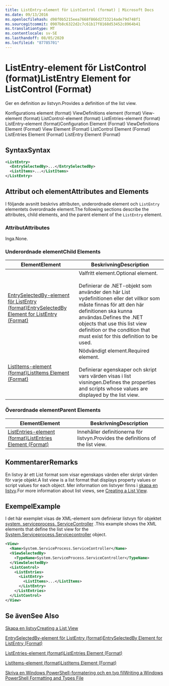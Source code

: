 ```yaml
---
title: ListEntry-element för ListControl (format) | Microsoft Docs
ms.date: 09/13/2016
ms.openlocfilehash: d98f0b5215eea7668f866d2733214ade79d748f1
ms.sourcegitcommit: 0907b8c6322d2c7c61b17f8168d53452c8964b41
ms.translationtype: MT
ms.contentlocale: sv-SE
ms.lasthandoff: 08/05/2020
ms.locfileid: "87785701"
---
```

# <a name="listentry-element-for-listcontrol-format"></a><span data-ttu-id="839be-102">ListEntry-element för ListControl (format)</span><span class="sxs-lookup"><span data-stu-id="839be-102">ListEntry Element for ListControl (Format)</span></span>

<span data-ttu-id="839be-103">Ger en definition av listvyn.</span><span class="sxs-lookup"><span data-stu-id="839be-103">Provides a definition of the list view.</span></span>

<span data-ttu-id="839be-104">Konfigurations element (format) ViewDefinitions element (format) View-element (format) ListControl-element (format) ListEntries-element (format) ListEntry-element (format)</span><span class="sxs-lookup"><span data-stu-id="839be-104">Configuration Element (Format) ViewDefinitions Element (Format) View Element (Format) ListControl Element (Format) ListEntries Element (Format) ListEntry Element (Format)</span></span>

## <a name="syntax"></a><span data-ttu-id="839be-105">Syntax</span><span class="sxs-lookup"><span data-stu-id="839be-105">Syntax</span></span>

```xml
<ListEntry>
  <EntrySelectedBy>...</EntrySelectedBy>
  <ListItems>...</ListItems>
</ListEntry>
```

## <a name="attributes-and-elements"></a><span data-ttu-id="839be-106">Attribut och element</span><span class="sxs-lookup"><span data-stu-id="839be-106">Attributes and Elements</span></span>

<span data-ttu-id="839be-107">I följande avsnitt beskrivs attributen, underordnade element och `ListEntry` elementets överordnade element.</span><span class="sxs-lookup"><span data-stu-id="839be-107">The following sections describe the attributes, child elements, and the parent element of the `ListEntry` element.</span></span>

### <a name="attributes"></a><span data-ttu-id="839be-108">Attribut</span><span class="sxs-lookup"><span data-stu-id="839be-108">Attributes</span></span>

<span data-ttu-id="839be-109">Inga.</span><span class="sxs-lookup"><span data-stu-id="839be-109">None.</span></span>

### <a name="child-elements"></a><span data-ttu-id="839be-110">Underordnade element</span><span class="sxs-lookup"><span data-stu-id="839be-110">Child Elements</span></span>

|<span data-ttu-id="839be-111">Element</span><span class="sxs-lookup"><span data-stu-id="839be-111">Element</span></span>|<span data-ttu-id="839be-112">Beskrivning</span><span class="sxs-lookup"><span data-stu-id="839be-112">Description</span></span>|
|-------------|-----------------|
|[<span data-ttu-id="839be-113">EntrySelectedBy-element för ListEntry (format)</span><span class="sxs-lookup"><span data-stu-id="839be-113">EntrySelectedBy Element for ListEntry (Format)</span></span>](./entryselectedby-element-for-listentry-for-listcontrol-format.md)|<span data-ttu-id="839be-114">Valfritt element.</span><span class="sxs-lookup"><span data-stu-id="839be-114">Optional element.</span></span><br /><br /> <span data-ttu-id="839be-115">Definierar de .NET-objekt som använder den här List vydefinitionen eller det villkor som måste finnas för att den här definitionen ska kunna användas.</span><span class="sxs-lookup"><span data-stu-id="839be-115">Defines the .NET objects that use this list view definition or the condition that must exist for this definition to be used.</span></span>|
|[<span data-ttu-id="839be-116">ListItems-element (format)</span><span class="sxs-lookup"><span data-stu-id="839be-116">ListItems Element (Format)</span></span>](./listitems-element-for-listentry-for-listcontrol-format.md)|<span data-ttu-id="839be-117">Nödvändigt element.</span><span class="sxs-lookup"><span data-stu-id="839be-117">Required element.</span></span><br /><br /> <span data-ttu-id="839be-118">Definierar egenskaper och skript vars värden visas i list visningen.</span><span class="sxs-lookup"><span data-stu-id="839be-118">Defines the properties and scripts whose values are displayed by the list view.</span></span>|

### <a name="parent-elements"></a><span data-ttu-id="839be-119">Överordnade element</span><span class="sxs-lookup"><span data-stu-id="839be-119">Parent Elements</span></span>

|<span data-ttu-id="839be-120">Element</span><span class="sxs-lookup"><span data-stu-id="839be-120">Element</span></span>|<span data-ttu-id="839be-121">Beskrivning</span><span class="sxs-lookup"><span data-stu-id="839be-121">Description</span></span>|
|-------------|-----------------|
|[<span data-ttu-id="839be-122">ListEntries-element (format)</span><span class="sxs-lookup"><span data-stu-id="839be-122">ListEntries Element (Format)</span></span>](./listentries-element-for-listcontrol-format.md)|<span data-ttu-id="839be-123">Innehåller definitionerna för listvyn.</span><span class="sxs-lookup"><span data-stu-id="839be-123">Provides the definitions of the list view.</span></span>|

## <a name="remarks"></a><span data-ttu-id="839be-124">Kommentarer</span><span class="sxs-lookup"><span data-stu-id="839be-124">Remarks</span></span>

<span data-ttu-id="839be-125">En listvy är ett List format som visar egenskaps värden eller skript värden för varje objekt.</span><span class="sxs-lookup"><span data-stu-id="839be-125">A list view is a list format that displays property values or script values for each object.</span></span> <span data-ttu-id="839be-126">Mer information om listvyer finns i [skapa en listvy](./creating-a-list-view.md).</span><span class="sxs-lookup"><span data-stu-id="839be-126">For more information about list views, see [Creating a List View](./creating-a-list-view.md).</span></span>

## <a name="example"></a><span data-ttu-id="839be-127">Exempel</span><span class="sxs-lookup"><span data-stu-id="839be-127">Example</span></span>

<span data-ttu-id="839be-128">I det här exemplet visas de XML-element som definierar listvyn för objektet [system. serviceprocess. ServiceController](/dotnet/api/System.ServiceProcess.ServiceController) .</span><span class="sxs-lookup"><span data-stu-id="839be-128">This example shows the XML elements that define the list view for the [System.Serviceprocess.Servicecontroller](/dotnet/api/System.ServiceProcess.ServiceController) object.</span></span>

```xml
<View>
  <Name>System.ServiceProcess.ServiceController</Name>
  <ViewSelectedBy>
    <TypeName>System.ServiceProcess.ServiceController</TypeName>
  </ViewSelectedBy>
  <ListControl>
    <ListEntries>
      <ListEntry>
        <ListItems>...</ListItems>
      </ListEntry>
    </ListEntries>
  </ListControl>
</View>
```

## <a name="see-also"></a><span data-ttu-id="839be-129">Se även</span><span class="sxs-lookup"><span data-stu-id="839be-129">See Also</span></span>

[<span data-ttu-id="839be-130">Skapa en listvy</span><span class="sxs-lookup"><span data-stu-id="839be-130">Creating a List View</span></span>](./creating-a-list-view.md)

[<span data-ttu-id="839be-131">EntrySelectedBy-element för ListEntry (format)</span><span class="sxs-lookup"><span data-stu-id="839be-131">EntrySelectedBy Element for ListEntry (Format)</span></span>](./entryselectedby-element-for-listentry-for-listcontrol-format.md)

[<span data-ttu-id="839be-132">ListEntries-element (format)</span><span class="sxs-lookup"><span data-stu-id="839be-132">ListEntries Element (Format)</span></span>](./listentries-element-for-listcontrol-format.md)

[<span data-ttu-id="839be-133">ListItems-element (format)</span><span class="sxs-lookup"><span data-stu-id="839be-133">ListItems Element (Format)</span></span>](./listitems-element-for-listentry-for-listcontrol-format.md)

[<span data-ttu-id="839be-134">Skriva en Windows PowerShell-formatering och en typ fil</span><span class="sxs-lookup"><span data-stu-id="839be-134">Writing a Windows PowerShell Formatting and Types File</span></span>](./writing-a-powershell-formatting-file.md)

